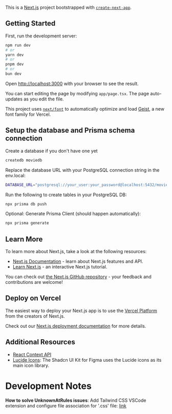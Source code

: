 This is a [Next.js](https://nextjs.org) project bootstrapped with [`create-next-app`](https://nextjs.org/docs/app/api-reference/cli/create-next-app).

## Getting Started

First, run the development server:

```bash
npm run dev
# or
yarn dev
# or
pnpm dev
# or
bun dev
```

Open [http://localhost:3000](http://localhost:3000) with your browser to see the result.

You can start editing the page by modifying `app/page.tsx`. The page auto-updates as you edit the file.

This project uses [`next/font`](https://nextjs.org/docs/app/building-your-application/optimizing/fonts) to automatically optimize and load [Geist](https://vercel.com/font), a new font family for Vercel.

## Setup the database and Prisma schema connection

Create a database if you don't have one yet

```bash
createdb moviedb
```

Replace the database URL with your PostgreSQL connection string in the env.local:

```bash
DATABASE_URL="postgresql://your_user:your_password@localhost:5432/moviedb"

```

Run the following to create tables in your PostgreSQL DB:

```bash
npx prisma db push

```

Optional: Generate Prisma Client (should happen automatically):

```bash
npx prisma generate

```

## Learn More

To learn more about Next.js, take a look at the following resources:

- [Next.js Documentation](https://nextjs.org/docs) - learn about Next.js features and API.
- [Learn Next.js](https://nextjs.org/learn) - an interactive Next.js tutorial.

You can check out [the Next.js GitHub repository](https://github.com/vercel/next.js) - your feedback and contributions are welcome!

## Deploy on Vercel

The easiest way to deploy your Next.js app is to use the [Vercel Platform](https://vercel.com/new?utm_medium=default-template&filter=next.js&utm_source=create-next-app&utm_campaign=create-next-app-readme) from the creators of Next.js.

Check out our [Next.js deployment documentation](https://nextjs.org/docs/app/building-your-application/deploying) for more details.

## Additional Resources

- [React Context API](https://react.dev/reference/react/createContext)
- [Lucide Icons](https://lucide.dev/icons/): The Shadcn UI Kit for Figma uses the Lucide icons as its main icon library.

# Development Notes

**How to solve UnknownAtRules issues**: Add Tailwind CSS VSCode extension and configure file association for '.css' file: [link](https://stackoverflow.com/questions/65247279/unknown-at-rule-tailwind-cssunknownatrules)
